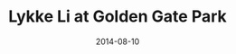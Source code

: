 ---
date: '2014-08-10'
artist: Lykke Li
festival: Outside Lands
venue: Golden Gate Park
city: San Francisco
state: CA
country: USA
price: $80.00
solo: 'No'
title: Lykke Li at Golden Gate Park
slug: 2014-08-10-lykke-li
cover: ''
genre: ''
category: show
tags: []
created: 02/15/2019
artists:
  - Lykke Li
openers: []
---